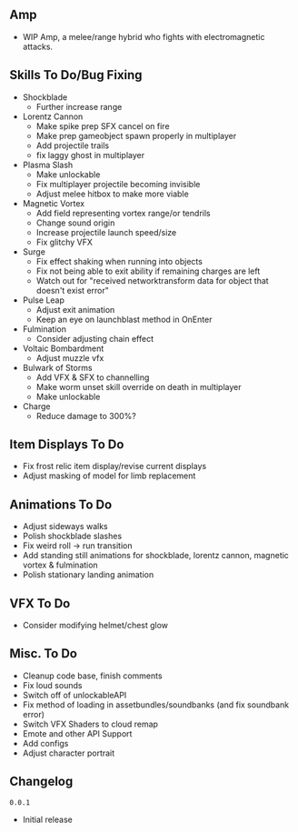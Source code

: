 ## Amp
- WIP Amp, a melee/range hybrid who fights with electromagnetic attacks.
## Skills To Do/Bug Fixing
- Shockblade
  - Further increase range
- Lorentz Cannon
  - Make spike prep SFX cancel on fire
  - Make prep gameobject spawn properly in multiplayer
  - Add projectile trails
  - fix laggy ghost in multiplayer
- Plasma Slash
  - Make unlockable
  - Fix multiplayer projectile becoming invisible
  - Adjust melee hitbox to make more viable
- Magnetic Vortex
  - Add field representing vortex range/or tendrils
  - Change sound origin
  - Increase projectile launch speed/size
  - Fix glitchy VFX
- Surge
  - Fix effect shaking when running into objects
  - Fix not being able to exit ability if remaining charges are left
  - Watch out for "received networktransform data for object that doesn't exist error"
- Pulse Leap
  - Adjust exit animation
  - Keep an eye on launchblast method in OnEnter
- Fulmination
  - Consider adjusting chain effect
- Voltaic Bombardment
  - Adjust muzzle vfx
- Bulwark of Storms
  - Add VFX & SFX to channelling
  - Make worm unset skill override on death in multiplayer
  - Make unlockable
- Charge
  - Reduce damage to 300%?

## Item Displays To Do
- Fix frost relic item display/revise current displays
- Adjust masking of model for limb replacement

## Animations To Do
- Adjust sideways walks
- Polish shockblade slashes
- Fix weird roll -> run transition
- Add standing still animations for shockblade, lorentz cannon, magnetic vortex & fulmination
- Polish stationary landing animation

## VFX To Do
- Consider modifying helmet/chest glow

## Misc. To Do
- Cleanup code base, finish comments
- Fix loud sounds
- Switch off of unlockableAPI
- Fix method of loading in assetbundles/soundbanks (and fix soundbank error)
- Switch VFX Shaders to cloud remap
- Emote and other API Support
- Add configs
- Adjust character portrait

## Changelog
`0.0.1`
- Initial release

